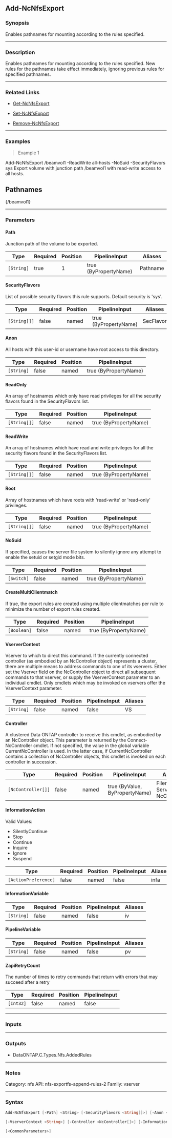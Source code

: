 Add-NcNfsExport
---------------

### Synopsis
Enables pathnames for mounting according to the rules specified.

---

### Description

Enables pathnames for mounting according to the rules specified. New rules for the pathnames take effect immediately, ignoring previous rules for specified pathnames.

---

### Related Links
* [Get-NcNfsExport](Get-NcNfsExport)

* [Set-NcNfsExport](Set-NcNfsExport)

* [Remove-NcNfsExport](Remove-NcNfsExport)

---

### Examples
> Example 1

Add-NcNfsExport /beamvol1 -ReadWrite all-hosts -NoSuid -SecurityFlavors sys
Export volume with junction path /beamvol1 with read-write access to all hosts.

Pathnames
---------
{/beamvol1}

---

### Parameters
#### **Path**
Junction path of the volume to be exported.

|Type      |Required|Position|PipelineInput        |Aliases |
|----------|--------|--------|---------------------|--------|
|`[String]`|true    |1       |true (ByPropertyName)|Pathname|

#### **SecurityFlavors**
List of possible security flavors this rule supports. Default security is 'sys'.

|Type        |Required|Position|PipelineInput        |Aliases  |
|------------|--------|--------|---------------------|---------|
|`[String[]]`|false   |named   |true (ByPropertyName)|SecFlavor|

#### **Anon**
All hosts with this user-id or username have root access to this directory.

|Type      |Required|Position|PipelineInput        |
|----------|--------|--------|---------------------|
|`[String]`|false   |named   |true (ByPropertyName)|

#### **ReadOnly**
An array of hostnames which only have read privileges for all the security flavors found in the SecurityFlavors list.

|Type        |Required|Position|PipelineInput        |
|------------|--------|--------|---------------------|
|`[String[]]`|false   |named   |true (ByPropertyName)|

#### **ReadWrite**
An array of hostnames which have read and write privileges for all the security flavors found in the SecurityFlavors list.

|Type        |Required|Position|PipelineInput        |
|------------|--------|--------|---------------------|
|`[String[]]`|false   |named   |true (ByPropertyName)|

#### **Root**
Array of hostnames which have roots with 'read-write' or 'read-only' privileges.

|Type        |Required|Position|PipelineInput        |
|------------|--------|--------|---------------------|
|`[String[]]`|false   |named   |true (ByPropertyName)|

#### **NoSuid**
If specified, causes the server file system to silently ignore any attempt to enable the setuid or setgid mode bits.

|Type      |Required|Position|PipelineInput        |
|----------|--------|--------|---------------------|
|`[Switch]`|false   |named   |true (ByPropertyName)|

#### **CreateMultiClientmatch**
If true, the export rules are created using multiple clientmatches per rule to minimize the number of export rules created.

|Type       |Required|Position|PipelineInput        |
|-----------|--------|--------|---------------------|
|`[Boolean]`|false   |named   |true (ByPropertyName)|

#### **VserverContext**
Vserver to which to direct this command.  If the currently connected controller (as embodied by an NcController object) represents a cluster, there are multiple means to address commands to one of its vservers.  Either set the Vserver field on the NcController object to direct all subsequent commands to that vserver, or supply the VserverContext parameter to an individual cmdlet.  Only cmdlets which may be invoked on vservers offer the VserverContext parameter.

|Type      |Required|Position|PipelineInput|Aliases|
|----------|--------|--------|-------------|-------|
|`[String]`|false   |named   |false        |VS     |

#### **Controller**
A clustered Data ONTAP controller to receive this cmdlet, as embodied by an NcController object.  This parameter is returned by the Connect-NcController cmdlet.  If not specified, the value in the global variable CurrentNcController is used.  In the latter case, if CurrentNcController contains a collection of NcController objects, this cmdlet is invoked on each controller in succession.

|Type              |Required|Position|PipelineInput                 |Aliases                          |
|------------------|--------|--------|------------------------------|---------------------------------|
|`[NcController[]]`|false   |named   |true (ByValue, ByPropertyName)|Filer<br/>Server<br/>NcController|

#### **InformationAction**

Valid Values:

* SilentlyContinue
* Stop
* Continue
* Inquire
* Ignore
* Suspend

|Type                |Required|Position|PipelineInput|Aliases|
|--------------------|--------|--------|-------------|-------|
|`[ActionPreference]`|false   |named   |false        |infa   |

#### **InformationVariable**

|Type      |Required|Position|PipelineInput|Aliases|
|----------|--------|--------|-------------|-------|
|`[String]`|false   |named   |false        |iv     |

#### **PipelineVariable**

|Type      |Required|Position|PipelineInput|Aliases|
|----------|--------|--------|-------------|-------|
|`[String]`|false   |named   |false        |pv     |

#### **ZapiRetryCount**
The number of times to retry commands that return with errors that may succeed after a retry

|Type     |Required|Position|PipelineInput|
|---------|--------|--------|-------------|
|`[Int32]`|false   |named   |false        |

---

### Inputs

---

### Outputs
* DataONTAP.C.Types.Nfs.AddedRules

---

### Notes
Category: nfs
API: nfs-exportfs-append-rules-2
Family: vserver

---

### Syntax
```PowerShell
Add-NcNfsExport [-Path] <String> [-SecurityFlavors <String[]>] [-Anon <String>] [-ReadOnly <String[]>] [-ReadWrite <String[]>] [-Root <String[]>] [-NoSuid] [-CreateMultiClientmatch <Boolean>] 
```
```PowerShell
[-VserverContext <String>] [-Controller <NcController[]>] [-InformationAction <ActionPreference>] [-InformationVariable <String>] [-PipelineVariable <String>] [-ZapiRetryCount <Int32>] 
```
```PowerShell
[<CommonParameters>]
```
